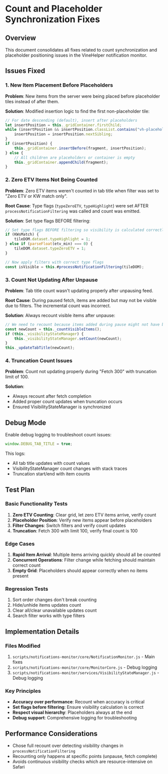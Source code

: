 # Count and Placeholder Synchronization Fixes

## Overview

This document consolidates all fixes related to count synchronization and placeholder positioning issues in the VineHelper notification monitor.

## Issues Fixed

### 1. New Item Placement Before Placeholders

**Problem**: New items from the server were being placed before placeholder tiles instead of after them.

**Solution**: Modified insertion logic to find the first non-placeholder tile:

```javascript
// For date descending (default), insert after placeholders
let insertPosition = this._gridContainer.firstChild;
while (insertPosition && insertPosition.classList.contains("vh-placeholder-tile")) {
	insertPosition = insertPosition.nextSibling;
}
if (insertPosition) {
	this._gridContainer.insertBefore(fragment, insertPosition);
} else {
	// All children are placeholders or container is empty
	this._gridContainer.appendChild(fragment);
}
```

### 2. Zero ETV Items Not Being Counted

**Problem**: Zero ETV items weren't counted in tab title when filter was set to "Zero ETV or KW match only".

**Root Cause**: Type flags (`typeZeroETV`, `typeHighlight`) were set AFTER `processNotificationFiltering` was called and count was emitted.

**Solution**: Set type flags BEFORE filtering:

```javascript
// Set type flags BEFORE filtering so visibility is calculated correctly
if (KWsMatch) {
	tileDOM.dataset.typeHighlight = 1;
} else if (parseFloat(etv_min) === 0) {
	tileDOM.dataset.typeZeroETV = 1;
}

// Now apply filters with correct type flags
const isVisible = this.#processNotificationFiltering(tileDOM);
```

### 3. Count Not Updating After Unpause

**Problem**: Tab title count wasn't updating properly after unpausing feed.

**Root Cause**: During paused fetch, items are added but may not be visible due to filters. The incremental count was incorrect.

**Solution**: Always recount visible items after unpause:

```javascript
// We need to recount because items added during pause might not have been counted
const newCount = this._countVisibleItems();
if (this._visibilityStateManager) {
	this._visibilityStateManager.setCount(newCount);
}
this._updateTabTitle(newCount);
```

### 4. Truncation Count Issues

**Problem**: Count not updating properly during "Fetch 300" with truncation limit of 100.

**Solution**:

- Always recount after fetch completion
- Added proper count updates when truncation occurs
- Ensured VisibilityStateManager is synchronized

## Debug Mode

Enable debug logging to troubleshoot count issues:

```javascript
window.DEBUG_TAB_TITLE = true;
```

This logs:

- All tab title updates with count values
- VisibilityStateManager count changes with stack traces
- Truncation start/end with item counts

## Test Plan

### Basic Functionality Tests

1. **Zero ETV Counting**: Clear grid, let zero ETV items arrive, verify count
2. **Placeholder Position**: Verify new items appear before placeholders
3. **Filter Changes**: Switch filters and verify count updates
4. **Truncation**: Fetch 300 with limit 100, verify final count is 100

### Edge Cases

1. **Rapid Item Arrival**: Multiple items arriving quickly should all be counted
2. **Concurrent Operations**: Filter change while fetching should maintain correct count
3. **Empty Grid**: Placeholders should appear correctly when no items present

### Regression Tests

1. Sort order changes don't break counting
2. Hide/unhide items updates count
3. Clear all/clear unavailable updates count
4. Search filter works with type filters

## Implementation Details

### Files Modified

1. `scripts/notifications-monitor/core/NotificationMonitor.js` - Main fixes
2. `scripts/notifications-monitor/core/MonitorCore.js` - Debug logging
3. `scripts/notifications-monitor/services/VisibilityStateManager.js` - Debug logging

### Key Principles

- **Accuracy over performance**: Recount when accuracy is critical
- **Set flags before filtering**: Ensure visibility calculation is correct
- **Respect visual hierarchy**: Placeholders always at the end
- **Debug support**: Comprehensive logging for troubleshooting

## Performance Considerations

- Chose full recount over detecting visibility changes in `processNotificationFiltering`
- Recounting only happens at specific points (unpause, fetch complete)
- Avoids continuous visibility checks which are resource-intensive on Safari
